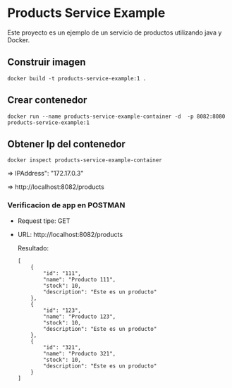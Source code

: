 # Products Service Example

Este proyecto es un ejemplo de un servicio de productos utilizando java y Docker.

## Construir imagen
```
docker build -t products-service-example:1 .
```
## Crear contenedor
```
docker run --name products-service-example-container -d  -p 8082:8080 products-service-example:1
```
## Obtener Ip del contenedor
```
docker inspect products-service-example-container
```
=> IPAddress": "172.17.0.3"

=> http://localhost:8082/products

### Verificacion de app en POSTMAN

- Request tipe: GET
- URL: http://localhost:8082/products

    Resultado:
    ```
    [
        {
            "id": "111",
            "name": "Producto 111",
            "stock": 10,
            "description": "Este es un producto"
        },
        {
            "id": "123",
            "name": "Producto 123",
            "stock": 10,
            "description": "Este es un producto"
        },
        {
            "id": "321",
            "name": "Producto 321",
            "stock": 10,
            "description": "Este es un producto"
        }
    ]
    ```